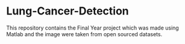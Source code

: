 # Lung-Cancer-Detection
This repository contains the Final Year project which was made using Matlab and the image were taken from open sourced datasets. 

